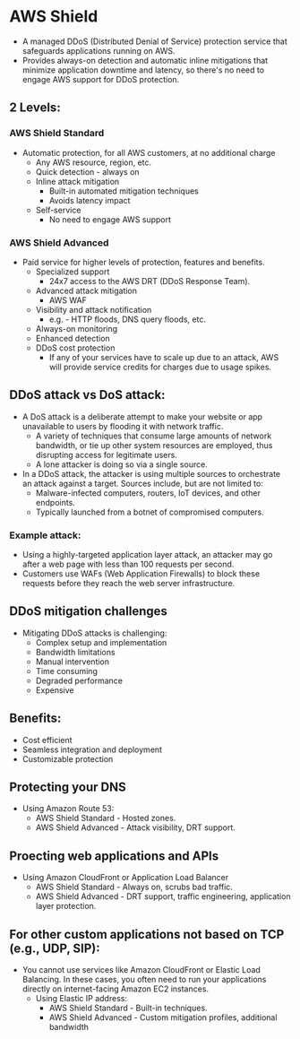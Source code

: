# AWS Shield
* A managed DDoS (Distributed Denial of Service) protection service 
  that safeguards applications running on AWS.
* Provides always-on detection and automatic inline mitigations that
  minimize application downtime and latency, so there's no need to 
  engage AWS support for DDoS protection.

## 2 Levels:
### AWS Shield Standard
* Automatic protection, for all AWS customers, at no additional charge
  * Any AWS resource, region, etc.
  * Quick detection - always on
  * Inline attack mitigation
    * Built-in automated mitigation techniques
    * Avoids latency impact
  * Self-service
    * No need to engage AWS support
### AWS Shield Advanced 
* Paid service for higher levels of protection, features and benefits.
  * Specialized support
    * 24x7 access to the AWS DRT (DDoS Response Team).
  * Advanced attack mitigation
    * AWS WAF
  * Visibility and attack notification
    * e.g. - HTTP floods, DNS query floods, etc.
  * Always-on monitoring
  * Enhanced detection
  * DDoS cost protection
    * If any of your services have to scale up due to an attack, AWS 
      will provide service credits for charges due to usage spikes.

## DDoS attack vs DoS attack:
* A DoS attack is a deliberate attempt to make your website or app
  unavailable to users by flooding it with network traffic.
  * A variety of techniques that consume large amounts of network 
    bandwidth, or tie up other system resources are employed, thus
    disrupting access for legitimate users.
  * A lone attacker is doing so via a single source.
* In a DDoS attack, the attacker is using multiple sources to
  orchestrate an attack against a target. Sources include, but are
  not limited to:
  * Malware-infected computers, routers, IoT devices, and other 
    endpoints.
  * Typically launched from a botnet of compromised computers.

### Example attack:
* Using a highly-targeted application layer attack, an attacker may
  go after a web page with less than 100 requests per second.
* Customers use WAFs (Web Application Firewalls) to block these
  requests before they reach the web server infrastructure.

## DDoS mitigation challenges
* Mitigating DDoS attacks is challenging:
  * Complex setup and implementation
  * Bandwidth limitations
  * Manual intervention
  * Time consuming
  * Degraded performance
  * Expensive

## Benefits:
* Cost efficient
* Seamless integration and deployment
* Customizable protection

## Protecting your DNS
* Using Amazon Route 53:
  * AWS Shield Standard - Hosted zones.
  * AWS Shield Advanced - Attack visibility, DRT support.

## Proecting web applications and APIs
* Using Amazon CloudFront or Application Load Balancer
  * AWS Shield Standard - Always on, scrubs bad traffic.
  * AWS Shield Advanced - DRT support, traffic engineering, application 
    layer protection.
  
## For other custom applications not based on TCP (e.g., UDP, SIP):
* You cannot use services like Amazon CloudFront or Elastic Load
  Balancing. In these cases, you often need to run your applications
  directly on internet-facing Amazon EC2 instances.
  * Using Elastic IP address:
    * AWS Shield Standard - Built-in techniques.
    * AWS Shield Advanced - Custom mitigation profiles, additional 
      bandwidth

